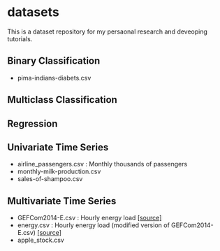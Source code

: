 # datasets
This is a dataset repository for my persaonal research and deveoping tutorials.

## Binary Classification
- pima-indians-diabets.csv

## Multiclass Classification

## Regression

## Univariate Time Series
- airline_passengers.csv : Monthly thousands of passengers
- monthly-milk-production.csv
- sales-of-shampoo.csv

## Multivariate Time Series
- GEFCom2014-E.csv : Hourly energy load [[source]](http://blog.drhongtao.com/2017/03/gefcom2014-load-forecasting-data.html)
- energy.csv : Hourly energy load (modified version of GEFCom2014-E.csv) [[source]](https://www.dropbox.com/s/kem812npa8qfnb5/energy.csv?dl=0)
- apple_stock.csv

